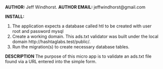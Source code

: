 <p>
    <strong>AUTHOR: </strong> Jeff Windhorst.
    <strong>AUTHOR EMAIL: </strong> jeffwindhorst@gmail.com
</p>
<p>
    <strong>INSTALL:</strong> 
    <ol>
        <li>The application expects a database called htl to be created with user root and password mysql
        <li>Create a working domain. This ads.txt validator was built under the local domain http://hashtaglabs.test/public/.</li>
        <li>Run the migration(s) to create necessary database tables.</li>
    </ol>
</p>
<p>
    <strong>DESCRIPTION</strong>
    The purpose of this micro app is to validate an ads.txt file found via a URL entered into the simple form.
</p>